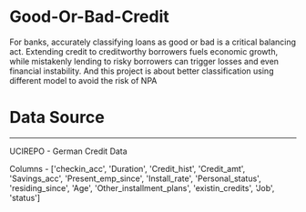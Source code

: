 # Good-Or-Bad-Credit

For banks, accurately classifying loans as good or bad is a critical balancing act. Extending credit to creditworthy borrowers fuels economic growth, while mistakenly lending to risky borrowers can trigger losses and even financial instability. And this project is about better classification using different model to avoid the risk of NPA

# Data Source
--------------
UCIREPO - German Credit Data

Columns - ['checkin_acc', 'Duration', 'Credit_hist', 'Credit_amt', 'Savings_acc',
       'Present_emp_since', 'Install_rate', 'Personal_status',
       'residing_since', 'Age', 'Other_installment_plans', 'existin_credits',
       'Job', 'status']

